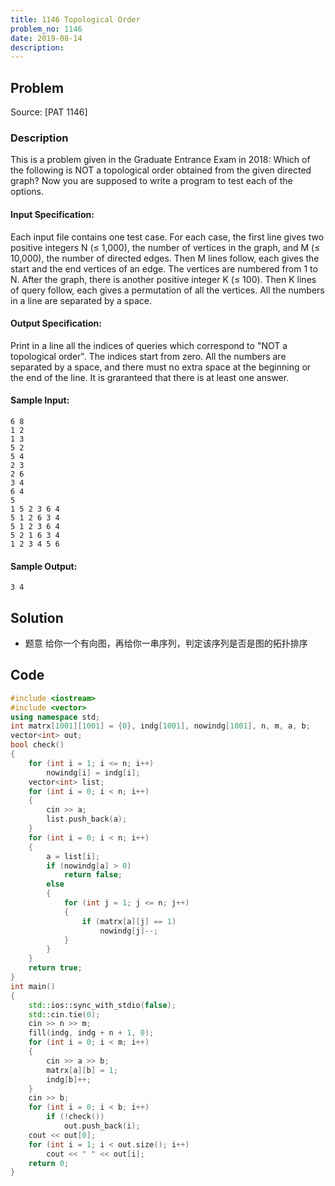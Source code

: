 ```yaml
---
title: 1146 Topological Order
problem_no: 1146
date: 2019-08-14
description:
---
```


<!--more-->

## Problem

Source: [PAT 1146]

### Description

This is a problem given in the Graduate Entrance Exam in 2018: Which of the following is NOT a topological order
obtained from the given directed graph? Now you are supposed to write a program to test each of the options.

#### Input Specification:

Each input file contains one test case. For each case, the first line gives two positive integers N (≤ 1,000), the
number of vertices in the graph, and M (≤ 10,000), the number of directed edges. Then M lines follow, each gives the
start and the end vertices of an edge. The vertices are numbered from 1 to N. After the graph, there is another positive
integer K (≤ 100). Then K lines of query follow, each gives a permutation of all the vertices. All the numbers in a line
are separated by a space.

#### Output Specification:

Print in a line all the indices of queries which correspond to "NOT a topological order". The indices start from zero.
All the numbers are separated by a space, and there must no extra space at the beginning or the end of the line. It is
graranteed that there is at least one answer.

#### Sample Input:

```
6 8
1 2
1 3
5 2
5 4
2 3
2 6
3 4
6 4
5
1 5 2 3 6 4
5 1 2 6 3 4
5 1 2 3 6 4
5 2 1 6 3 4
1 2 3 4 5 6
```

#### Sample Output:

```
3 4
```

## Solution

- 题意 给你一个有向图，再给你一串序列，判定该序列是否是图的拓扑排序

## Code




```cpp
#include <iostream>
#include <vector>
using namespace std;
int matrx[1001][1001] = {0}, indg[1001], nowindg[1001], n, m, a, b;
vector<int> out;
bool check()
{
    for (int i = 1; i <= n; i++)
        nowindg[i] = indg[i];
    vector<int> list;
    for (int i = 0; i < n; i++)
    {
        cin >> a;
        list.push_back(a);
    }
    for (int i = 0; i < n; i++)
    {
        a = list[i];
        if (nowindg[a] > 0)
            return false;
        else
        {
            for (int j = 1; j <= n; j++)
            {
                if (matrx[a][j] == 1)
                    nowindg[j]--;
            }
        }
    }
    return true;
}
int main()
{
    std::ios::sync_with_stdio(false);
    std::cin.tie(0);
    cin >> n >> m;
    fill(indg, indg + n + 1, 0);
    for (int i = 0; i < m; i++)
    {
        cin >> a >> b;
        matrx[a][b] = 1;
        indg[b]++;
    }
    cin >> b;
    for (int i = 0; i < b; i++)
        if (!check())
            out.push_back(i);
    cout << out[0];
    for (int i = 1; i < out.size(); i++)
        cout << " " << out[i];
    return 0;
}
```
